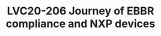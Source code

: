 ---
categories:
- lvc20
description: The Embedded Base Boot Requirements(EBBR) specification defines requirements
  for embedded systems to enable inter-operability between SoCs, hardware platforms,
  firmware implementations, and operating system distributions. EBBR is targeted at
  making operating system/distros agnostic to platform. Same operating system image
  should run on any hardware with a well-defined firmware interface which is EBBR
  compliant.<br><br>There has been a significant work going on in U-boot with regards
  to EBBR in the open-source community. Various features like bootefi are already
  available with many other features in queue.<br><br>This presentation aims at explaining
  how EBBR specifications gets mapped to NXP platforms and demonstrating EBBR compliance
  for NXP platform. The reference boot-architecture will be based on TFA, u-boot,
  device-trees, Linux and OPTEE (for secure uefi flow). This will demonstrate distros
  like SUSE running on NXP SoCs using bootefi command, secure uefi flow, etc<br><br>Also
  efforts are going to ensure that the U-boot is EBBR compliant by running FWTS, SCT
  for EBBR. The idea is to make the u-boot feature complete and can be demonstrated
  as EBBR compliance on NXP devices.
image: /assets/images/featured-images/lvc20/LVC20-206.png
session_id: LVC20-206
session_room: Linux/Android
session_slot:
  end_time: 2020-09-23 09:40
  start_time: 2020-09-23 09:15
session_speakers:
- speaker_bio: I am computer Science Engineering graduate with almost 18 years of
    continuous experience in Embedded systems, Linux BSP, Unix, operating system internals,
    device drivers, boot loaders, Flash, DDR, Ethernet, SATA, USB, wireless, networking,
    etc, and open source software. Very good hold on PowerPC and ARM architectures.
    Representing NXP in various open source projects of ARM ecosystem, distros and
    CIs like Linaro(LSK), Preempt RT, Yocto, SUSE..&lt;br&gt;&lt;br&gt;I have been
    involved in various bring up, BSP code development and open source up-streaming
    of these BSPs for various NXP SoCs of QorIQ, Qonverge and Layerscape series. This
    includes MPC8323, MPC8360, P1020, P1010, P2020, BSC9131, BSC9132, B4860, T1040,
    LS2088A, LS1012A, LS1088A for u-boot and Linux. I have been working as software
    IP owner for various areas like TDM, ethernet, DDR, Flash controller, heterogenous
    systems, multicore, AMP, etc.&lt;br&gt;&lt;br&gt;Currently playing the role of
    System Software architect which involves SoC feasibility and laying out the BSP
    software architecture for the NXP devices for wireless, networking and IoT use
    cases. Key areas include Platform software, u-boot, linux and device drivers.
  speaker_company: NXP
  speaker_image: http://avatars.sched.co/9/de/8935394/avatar.jpg.320x320px.jpg?dd6
  speaker_name: Poonam Aggrwal
  speaker_position: Platform Software architect for NXP chipsets
  speaker_role: speaker
- speaker_bio: 'Around 15 years of experience of working on embedded software : C-programming,
    BSP, u-boot, Linux, Enablement of Real-time solutions, various device drivers,
    u-boot custodian fsl-qoriq, mpc85xx maintainer&lt;br&gt;&lt;br&gt;'
  speaker_company: NXP
  speaker_image: http://avatars.sched.co/a/84/10893750/avatar.jpg.320x320px.jpg?a03
  speaker_name: Priyanka Jain
  speaker_position: Embedded Software Engineer
  speaker_role: attendee, speaker
- speaker_bio: Linux kernel developer with a taste for networking and performance
  speaker_company: Linaro
  speaker_image: http://avatars.sched.co/e/a0/7234895/avatar.jpg.320x320px.jpg?dcc
  speaker_name: Ilias Apalodimas
  speaker_position: Tech Lead
  speaker_role: speaker
session_track: Boot Architecture
tag: session
tags: Boot Architecture
title: LVC20-206 Journey of EBBR compliance and NXP devices
---